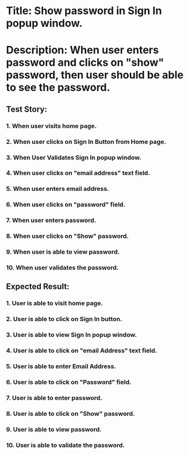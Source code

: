 # Title: Show password in Sign In popup window.
# Description: When user enters password and clicks on "show" password, then user should be able to see the password.

## Test Story: 
### 1. When user visits home page.
### 2. When user clicks on Sign In Button from Home page.
### 3. When User Validates Sign In popup window.
### 4. When user clicks on "email address" text field.
### 5. When user enters email address.
### 6. When user clicks on "password" field.
### 7. When user enters password.
### 8. When user clicks on "Show" password.
### 9. When user is able to view password.
### 10. When user validates the password.


## Expected Result:
### 1. User is able to visit home page.
### 2. User is able to click on Sign In button.
### 3. User is able to view Sign In popup window.
### 4. User is able to click on "email Address" text field.
### 5. User is able to enter Email Address.
### 6. User is able to click on "Password" field.
### 7. User is able to enter password.
### 8. User is able to click on "Show" password.
### 9. User is able to view password.
### 10. User is able to validate the password.


